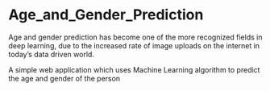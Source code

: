# Age_and_Gender_Prediction


Age and gender prediction has become one of the more recognized fields in deep learning, due to the increased rate of image uploads on the internet in today’s data driven world.

A simple web application which uses Machine Learning algorithm to predict the age and gender of the person
